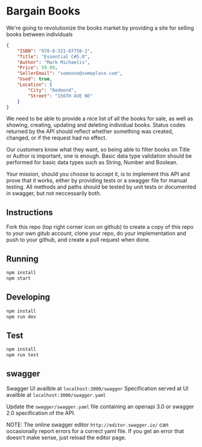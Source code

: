 # Bargain Books

We're going to revolutionize the books market by providing a site for selling books between individuals

```json
{
    "ISBN": "978-0-321-87758-1",
    "Title": "Essential C#5.0",
    "Author": "Mark Michaelis",
    "Price": 59.99,
    "SellerEmail": "someone@someplace.com",
    "Used": true,
    "Location": {
        "City": "Redmond",
        "Street": "156TH AVE NE"
    }
}
```

We need to be able to provide a nice list of all the books for sale, as well as showing, creating, updating and deleting individual books. Status codes returned by the API should reflect whether something was created, changed, or if the request had no effect.

Our customers know what they want, so being able to filter books on Title or Author is important, one is enough.
Basic data type validation should be performed for basic data types such as String, Number and Boolean.

Your mission, should you choose to accept it, is to implement this API and prove that it works, either by providing tests or a swagger file for manual testing. All methods and paths should be tested by unit tests or documented in swagger, but not neccessarily both.

## Instructions

Fork this repo (top right corner icon on github) to create a copy of this repo to your own gitub account, clone your repo, do your implementation and push to your github, and create a pull request when done.

## Running

```sh
npm install
npm start
```

## Developing

```sh
npm install
npm run dev
```

## Test

```sh
npm install
npm run test
```

## swagger

Swagger UI availble at `localhost:3000/swagger`
Specification served at UI availble at `localhost:3000/swagger.yaml`

Update the `swagger/swagger.yaml` file containing an openapi 3.0 or swagger 2.0 specification of the API.

NOTE: The online swagger editor `http://editor.swagger.io/` can occasionally report errors for a correct yaml file. If you get an error that doesn't make sense, just reload the editor page.
